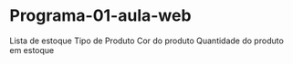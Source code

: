 # Programa-01-aula-web
Lista de estoque
Tipo de Produto
Cor do produto
Quantidade do produto em estoque
